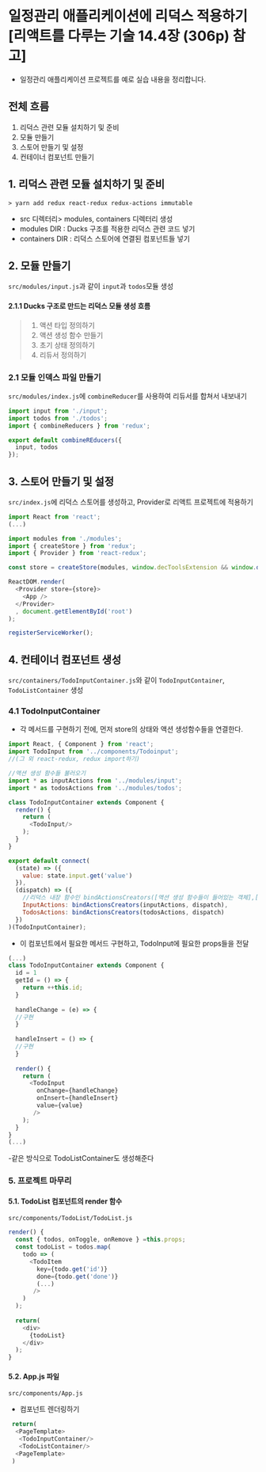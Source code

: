 # 일정관리 애플리케이션에 리덕스 적용하기 [리액트를 다루는 기술 14.4장 (306p) 참고]
- 일정관리 애플리케이션 프로젝트를 예로 실습 내용을 정리합니다.
## 전체 흐름
 1. 리덕스 관련 모듈 설치하기 및 준비 
 2. 모듈 만들기
 3. 스토어 만들기 및 설정
 4. 컨테이너 컴포넌트 만들기

## 1. 리덕스 관련 모듈 설치하기 및 준비
`> yarn add redux react-redux redux-actions immutable`
- src 디렉터리> modules, containers 디렉터리 생성
- modules DIR : Ducks 구조를 적용한 리덕스 관련 코드 넣기
- containers DIR : 리덕스 스토어에 연결된 컴포넌트들 넣기

## 2. 모듈 만들기
`src/modules/input.js`과 같이 `input`과  `todos`모듈 생성

#### 2.1.1 Ducks 구조로 만드는 리덕스 모듈 생성 흐름
> 1. 액션 타입 정의하기
> 2. 액션 생성 함수 만들기
> 3. 초기 상태 정의하기
> 4. 리듀서 정의하기

### 2.1 모듈 인덱스 파일 만들기
`src/modules/index.js`에 `combineReducer`를 사용하여 리듀서를 합쳐서 내보내기
```javascript
import input from './input';
import todos from './todos';
import { combineReducers } from 'redux';

export default combineREducers({
  input, todos
});
```

## 3. 스토어 만들기 및 설정
`src/index.js`에 리덕스 스토어를 생성하고, Provider로 리액트 프로젝트에 적용하기  
```javascript
import React from 'react';
(...)

import modules from './modules';
import { createStore } from 'redux';
import { Provider } from 'react-redux';

const store = createStore(modules, window.decToolsExtension && window.decToolsExtension());

ReactDOM.render(
  <Provider store={store}>
    <App />
  </Provider>
  , document.getElementById('root')
);

registerServiceWorker();
```

## 4. 컨테이너 컴포넌트 생성
`src/containers/TodoInputContainer.js`와 같이 `TodoInputContainer`, `TodoListContainer` 생성
### 4.1 TodoInputContainer
- 각 메서드를 구현하기 전에, 먼저 store의 상태와 액션 생성함수들을 연결한다. 
```javascript
import React, { Component } from 'react';
import TodoInput from '../components/Todoinput';
//(그 외 react-redux, redux import하기)

//액션 생성 함수들 불러오기
import * as inputActions from '../modules/input';
import * as todosActions from '../modules/todos';

class TodoInputContainer extends Component {
  render() {
    return (
      <TodoInput/>
    );
  }
}

export default connect(
  (state) => ({
    value: state.input.get('value')
  }),
  (dispatch) => ({
    //리덕스 내장 함수인 bindActionsCreators([액션 생성 함수들이 들어있는 객체],[dispatch])
    InputActions: bindActionsCreators(inputActions, dispatch),
    TodosActions: bindActionsCreators(todosActions, dispatch)
  })
)(TodoInputContainer);
```
- 이 컴포넌트에서 필요한 메서드 구현하고, TodoInput에 필요한 props들을 전달
```javascript
(...)
class TodoInputContainer extends Component {
  id = 1 
  getId = () => {
    return ++this.id;
  }
  
  handleChange = (e) => {
  //구현
  }
  
  handleInsert = () => {
  //구현
  }
  
  render() {
    return (
      <TodoInput
        onChange={handleChange}
        onInsert={handleInsert}
        value={value}
       />
    );
  }
}
(...)
```
-같은 방식으로 TodoListContainer도 생성해준다

### 5. 프로젝트 마무리
#### 5.1. TodoList 컴포넌트의 render 함수
`src/components/TodoList/TodoList.js`
```javascript
render() {
  const { todos, onToggle, onRemove } =this.props;
  const todoList = todos.map(
    todo => (
      <TodoItem
        key={todo.get('id')}
        done={todo.get('done')}
        (...)
       />
    )
  );
  
  return(
    <div>
      {todoList}
    </div>
  );
}
```
#### 5.2. App.js 파일
`src/components/App.js`
- 컴포넌트 렌더링하기
```javascript
 return(
  <PageTemplate>
   <TodoInputContainer/>
   <TodoListContainer/>
  <PageTemplate>
 )
 ```
